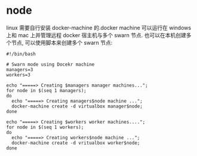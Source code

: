 # node

linux 需要自行安装 docker-machine 的.docker machine 可以运行在 windows 上和 mac 上并管理远程 docker 宿主机与多个 swarn 节点.
也可以在本机创建多个节点, 可以使用脚本来创建多个 swarn 节点:
```
#!/bin/bash

# Swarn mode using Docekr machine
managers=3
workers=3

echo "=====> Creating $managers manager machines...";
for node in $(seq 1 managers);
do
  echo "=====> Creating managers$node machine ...";
  docker-machine create -d virtualbox manager$node;
done

echo "=====> Creating $workers worker machines....";
for node in $(seq 1 workers);
do
  echo "=====> Creating workers$node machine ...";
  docker-machine create -d vritualbox worker$node;
done 
```
